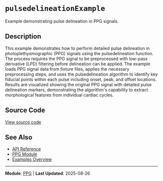 # `pulsedelineationExample`

Example demonstrating pulse delineation in PPG signals.

## Description

This example demonstrates how to perform detailed pulse delineation in photoplethysmographic (PPG) signals using the pulsedelineation function. The process requires the PPG signal to be preprocessed with low-pass derivative (LPD) filtering before delineation can be applied. The example loads PPG signal data from fixture files, applies the necessary preprocessing steps, and uses the pulsedelineation algorithm to identify key fiducial points within each pulse including onset, peak, and offset locations. Results are visualized showing the original PPG signal with detailed pulse delineation markers, demonstrating the algorithm's capability to extract morphological features from individual cardiac cycles.

## Source Code

[View source code](https://github.com/BSICoS/biosigmat/tree/main/examples/ppg/pulsedelineationExample.m)

## See Also

- [API Reference](../index.md)
- [PPG Module](../api/ppg/index.md)
- [Examples Overview](index.md)

---

**Module**: [PPG](../api/ppg/index.md) | **Last Updated**: 2025-08-26
